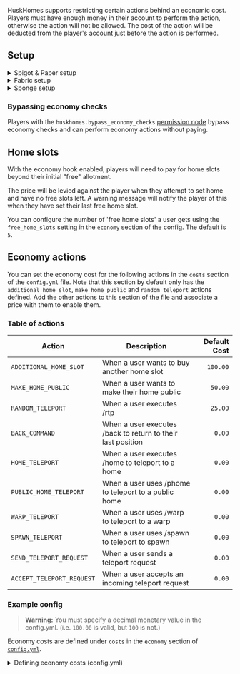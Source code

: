 HuskHomes supports restricting certain actions behind an economic cost. Players must have enough money in their account to perform the action, otherwise the action will not be allowed. The cost of the action will be deducted from the player's account just before the action is performed.

## Setup
<details>
<summary>Spigot & Paper setup</summary>

> **Applies to:** Spigot, Paper

To enable the Economy Hook on a Spigot/Paper server, install both [Vault](https://www.spigotmc.org/resources/vault.34315/) and a compatible economy plugin. Then, set `enabled` to `true` under the `economy` section of [`config.yml`](config-files).
</details>

<details>
<summary>Fabric setup</summary>

> **Applies to:** Fabric

To enable the Economy Hook on a Fabric server, the [Impactor Economy](https://modrinth.com/mod/impactor) mod must be installed to provide an API for plugins to perform economy operations. Then, set `enabled` to `true` under the `economy` section of [`config.yml`](config-files).
</details>

<details>
<summary>Sponge setup</summary>

> **Applies to:** Sponge

To enable the Economy Hook on a Sponge server, you require a mod installed for managing player economy accounts through the Sponge economy API. Then, set `enabled` to `true` under the `economy` section of [`config.yml`](config-files).
</details>

### Bypassing economy checks
Players with the `huskhomes.bypass_economy_checks` [permission node](commands) bypass economy checks and can perform economy actions without paying.

## Home slots
With the economy hook enabled, players will need to pay for home slots beyond their initial "free" allotment.

The price will be levied against the player when they attempt to set home and have no free slots left. A warning message will notify the player of this when they have set their last free home slot.

You can configure the number of 'free home slots' a user gets using the `free_home_slots` setting in the `economy` section of the config. The default is `5`.

## Economy actions
You can set the economy cost for the following actions in the `costs` section of the `config.yml` file. Note that this section by default only has the `additional_home_slot`, `make_home_public` and `random_teleport` actions defined. Add the other actions to this section of the file and associate a price with them to enable them.

### Table of actions
| Action                    | Description                                                 | Default Cost |
|---------------------------|-------------------------------------------------------------|-------------:|
| `ADDITIONAL_HOME_SLOT`    | When a user wants to buy another home slot                  |     `100.00` |
| `MAKE_HOME_PUBLIC`        | When a user wants to make their home public                 |      `50.00` |
| `RANDOM_TELEPORT`         | When a user executes /rtp                                   |      `25.00` |
| `BACK_COMMAND`            | When a user executes /back to return to their last position |       `0.00` |
| `HOME_TELEPORT`           | When a user executes /home to teleport to a home            |       `0.00` |
| `PUBLIC_HOME_TELEPORT`    | When a user uses /phome to teleport to a public home        |       `0.00` |
| `WARP_TELEPORT`           | When a user uses /warp to teleport to a warp                |       `0.00` |
| `SPAWN_TELEPORT`          | When a user uses /spawn to teleport to spawn                |       `0.00` |
| `SEND_TELEPORT_REQUEST`   | When a user sends a teleport request                        |       `0.00` |
| `ACCEPT_TELEPORT_REQUEST` | When a user accepts an incoming teleport request            |       `0.00` |

### Example config
> **Warning:** You must specify a decimal monetary value in the config.yml. (i.e. `100.00` is valid, but `100` is not.)

Economy costs are defined under `costs` in the `economy` section of [`config.yml`](config-files).

<details>
<summary>Defining economy costs (config.yml)</summary>

```yaml
# Economy settings. Docs: https://william278.net/docs/huskhomes/economy-hook
economy:
  # Enable economy plugin integration (requires Vault and a compatible Economy plugin)
  enabled: true
  # Map of economy actions to costs.
  economy_costs:
    ADDITIONAL_HOME_SLOT: 100.0
    MAKE_HOME_PUBLIC: 50.0
    RANDOM_TELEPORT: 25.0
```
</details>
